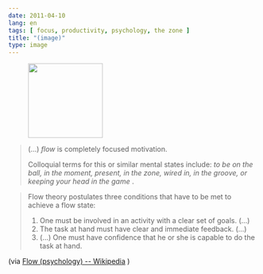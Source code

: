 ```yaml
---
date: 2011-04-10
lang: en
tags: [ focus, productivity, psychology, the zone ]
title: "(image)"
type: image
---
```


<figure>
<a
href="https://hugo.ferreira.cc/flow-is-completely-focused-motivation/attachment/1089/"
rel="attachment"><img
src="https://hugo.ferreira.cc/wp-content/uploads/2011/04/tumblr_ljg347btVk1qz82meo1_400-150x150.png"
width="150" height="150" /></a></figure>

> (...) *flow* is completely focused motivation.
>
> Colloquial terms for this or similar mental states include: *to be on
> the ball, in the moment, present, in the zone, wired in, in the
> groove, or keeping your head in the game* .

> Flow theory postulates three conditions that have to be met to achieve
> a flow state:
>
> 1.  One must be involved in an activity with a clear set of goals.
>     (...)
> 2.  The task at hand must have clear and immediate feedback. (...)
> 3.  (...) One must have confidence that he or she is capable to do the
>     task at hand.

(via [Flow (psychology) --
Wikipedia](http://en.wikipedia.org/wiki/Flow_(psychology)#Conditions_for_flow)
)

